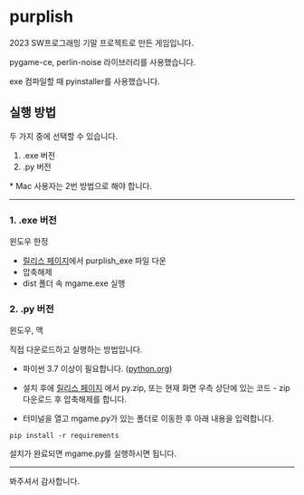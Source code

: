 # purplish

2023 SW프로그래밍 기말 프로젝트로 만든 게임입니다.

pygame-ce, perlin-noise 라이브러리를 사용했습니다.

exe 컴파일할 때 pyinstaller를 사용했습니다.

## 실행 방법
두 가지 중에 선택할 수 있습니다.
1. .exe 버전
2. .py 버전

\* Mac 사용자는 2번 방법으로 해야 합니다.

---

### 1. .exe 버전

윈도우 한정

- [릴리스 페이지](https://github.com/Mu4e/purplish/releases/tag/v0.7.0)에서 purplish_exe 파일 다운
- 압축해제
- dist 폴더 속 mgame.exe 실행

### 2. .py 버전

윈도우, 맥

직접 다운로드하고 실행하는 방법입니다.

- 파이썬 3.7 이상이 필요합니다. ([python.org](https://www.python.org/))

- 설치 후에 [릴리스 페이지](https://github.com/Mu4e/purplish/releases/tag/v0.7.0) 에서 py.zip, 또는 현재 화면 우측 상단에 있는 코드 - zip 다운로드 후 압축해제를 합니다.

- 터미널을 열고 mgame.py가 있는 폴더로 이동한 후 아래 내용을 입력합니다.

```
pip install -r requirements
```

설치가 완료되면 mgame.py를 실행하시면 됩니다.

---

봐주셔서 감사합니다.


